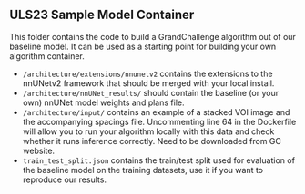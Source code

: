## ULS23 Sample Model Container
This folder contains the code to build a GrandChallenge algorithm out of our baseline model. It can be used as a starting point for building your own algorithm container. 

- `/architecture/extensions/nnunetv2` contains the extensions to the nnUNetv2 framework that should be merged with your local install.
- `/architecture/nnUNet_results/` should contain the baseline (or your own) nnUNet model weights and plans file.
- `/architecture/input/` contains an example of a stacked VOI image and the accompanying spacings file. Uncommenting line 64 in the Dockerfile will allow you to run your algorithm locally with this data and check whether it runs inference correctly. Need to be downloaded from GC website.
- `train_test_split.json` contains the train/test split used for evaluation of the baseline model on the training datasets, use it if you want to reproduce our results.
